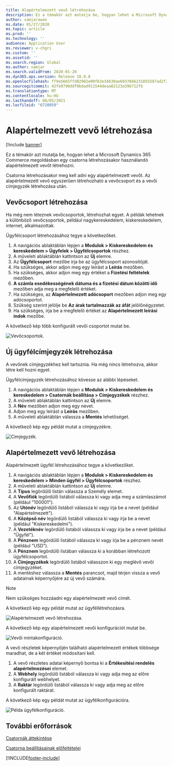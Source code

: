 ```yaml
---
title: Alapértelmezett vevő létrehozása
description: Ez a témakör azt mutatja be, hogyan lehet a Microsoft Dynamics 365 Commerce megoldásban egy csatorna létrehozásakor használandó alapértelmezett vevőt létrehozni.
author: samjarawan
ms.date: 01/27/2020
ms.topic: article
ms.prod: ''
ms.technology: ''
audience: Application User
ms.reviewer: v-chgri
ms.custom: ''
ms.assetid: ''
ms.search.region: Global
ms.author: samjar
ms.search.validFrom: 2020-01-20
ms.dyn365.ops.version: Release 10.0.8
ms.openlocfilehash: ff9e5665ffd82982e09f63e34b30ae6937666231855587ad2f27c5231ead8419
ms.sourcegitcommit: 42fe9790ddf0bdad911544deaa82123a396712fb
ms.translationtype: MT
ms.contentlocale: hu-HU
ms.lasthandoff: 08/05/2021
ms.locfileid: "6720959"
---
```

# <a name="create-a-default-customer"></a>Alapértelmezett vevő létrehozása

[!include [banner](includes/banner.md)]

Ez a témakör azt mutatja be, hogyan lehet a Microsoft Dynamics 365 Commerce megoldásban egy csatorna létrehozásakor használandó alapértelmezett vevőt létrehozni.

Csatorna létrehozásakor meg kell adni egy alapértelmezett vevőt. Az alapértelmezett vevő egyszerűen létrehozható a vevőcsoport és a vevői címjegyzék létrehozása után.

## <a name="create-a-customer-group"></a>Vevőcsoport létrehozása

Ha még nem léteznek vevőcsoportok, létrehozhat egyet. A példák lehetnek a különböző vevőcsoportok, például nagykereskedelem, kiskereskedelem, internet, alkalmazottak.

Ügyfélcsoport létrehozásához tegye a következőket.

1. A navigációs ablaktáblán lépjen a **Modulok \> Kiskereskedelem és kereskedelem \> Ügyfelek \> Ügyfélcsoportok** részhez.
1. A műveleti ablaktáblán kattintson az **Új** elemre.
1. Az **Ügyfélcsoport** mezőbe írja be az ügyfélcsoport azonosítóját.
1. Ha szükséges, akkor adjon meg egy leírást a **Leírás** mezőben.
1. Ha szükséges, akkor adjon meg egy értéket a **Fizetési feltételek** mezőben.
1. **A számla esedékességének dátuma és a fizetési dátum közötti idő** mezőben adja meg a megfelelő értéket.
1. Ha szükséges, az **Alapértelmezett adócsoport** mezőben adjon meg egy adócsoportot.
1. Szükség szerint jelölje be **Az árak tartalmazzák az áfát** jelölőnégyzetet.
1. Ha szükséges, írja be a megfelelő értéket az **Alapértelmezett leírási indok** mezőbe.

A következő kép több konfigurált vevői csoportot mutat be.

![Vevőcsoportok.](media/customer-groups.png)

## <a name="create-a-customer-address-book"></a>Új ügyfélcímjegyzék létrehozása

A vevőnek címjegyzékhez kell tartoznia. Ha még nincs létrehozva, akkor létre kell hozni egyet.

Ügyfélcímjegyzék létrehozásához kövesse az alábbi lépéseket.

1. A navigációs ablaktáblán lépjen a **Modulok \> Kiskereskedelem és kereskedelem \> Csatornák beállítása \> Címjegyzékek** részhez.
1. A műveleti ablaktáblán kattintson az **Új** elemre.
1. A **Név** mezőben adjon meg egy nevet.
1. Adjon meg egy leírást a **Leírás** mezőben.
1. A műveleti ablaktáblán válassza a **Mentés** lehetőséget.

A következő kép egy példát mutat a címjegyzékre.

![Címjegyzék.](media/address-book.png)

## <a name="create-a-default-customer"></a>Alapértelmezett vevő létrehozása

Alapértelmezett ügyfél létrehozásához tegye a következőket.

1. A navigációs ablaktáblán lépjen a **Modulok \> Kiskereskedelem és kereskedelem \> Minden ügyfél \> Ügyfélcsoportok** részhez.
1. A műveleti ablaktáblán kattintson az **Új** elemre.
1. A **Típus** legördülő listán válassza a Személy elemet.
1. A **Vevőfiók** legördülő listából válassza ki vagy adja meg a számlaszámot (például "100001").
1. Az **Utónév** legördülő listából válassza ki vagy írja be a nevet (például "Alapértelmezett").
1. A **Középső név** legördülő listából válassza ki vagy írja be a nevet (például "Kiskereskedelmi").
1. A **Vezetéknév** legördülő listából válassza ki vagy írja be a nevet (például "Ügyfél").
1. A **Pénznem** legördülő listából válassza ki vagy írja be a pénznem nevét (például "USD").
1. A **Pénznem** legördülő listában válassza ki a korábban létrehozott ügyfélcsoportot.
1. A **Címjegyzékek** legördülő listából válasszon ki egy meglévő vevői címjegyzéket.
1. A mentéshez válassza a **Mentés** parancsot, majd térjen vissza a vevő adatainak képernyőjére az új vevő számára.

> [!NOTE]
> Nem szükséges hozzáadni egy alapértelmezett vevő címét.

A következő kép egy példát mutat az ügyféllétrehozásra.

![Alapértelmezett vevő létrehozása.](media/default-customer-creation.png)

A következő kép egy alapértelmezett vevői konfigurációt mutat be.

![Vevői mintakonfiguráció.](media/default-customer-configuration1.png)

A vevő részletek képernyőjén található alapértelmezett értékek többsége maradhat, de a két értéket módosítani kell.

1. A vevő részletes adatai képernyő bontsa ki a **Értékesítési rendelés alapértelmezései** elemet.
1. A **Webhely** legördülő listából válassza ki vagy adja meg az előre konfigurált webhelyet.
1. A **Raktár** legördülő listából válassza ki vagy adja meg az előre konfigurált raktárat.

A következő kép egy példát mutat az ügyfélkonfigurációra.

![Példa ügyfélkonfiguráció.](media/default-customer-configuration2.png)

## <a name="additional-resources"></a>További erőforrások

[Csatornák áttekintése](channels-overview.md)

[Csatorna beállításainak előfeltételei](channels-prerequisites.md)


[!INCLUDE[footer-include](../includes/footer-banner.md)]
